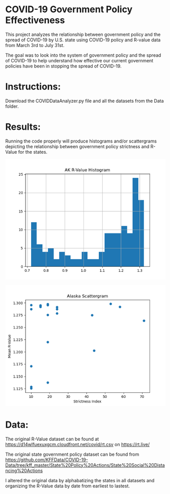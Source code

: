 # COVID-19 Government Policy Effectiveness
This project analyzes the relationship between government policy and the spread of COVID-19 by U.S. state using COVID-19 policy and R-value data from March 3rd to July 31st.

The goal was to look into the system of government policy and the spread of COVID-19 to help understand how effective our current government policies have been in stopping the spread of COVID-19.

# Instructions:

Download the COVIDDataAnalyzer.py file and all the datasets from the Data folder.

# Results:

Running the code properly will produce histograms and/or scattergrams depicting the relationship between government policy strictness and R-Value for the states.

![Alaska Histogram](https://github.com/kimberlyl3/covid-analyzer/blob/main/Images/Alaska%20Histogram.png)

![Alaska Scattergram](https://github.com/kimberlyl3/covid-analyzer/blob/main/Images/Alaska%20Scattergram.png)

# Data:

The original R-Value dataset can be found at https://d14wlfuexuxgcm.cloudfront.net/covid/rt.csv on https://rt.live/

The original state government policy dataset can be found from https://github.com/KFFData/COVID-19-Data/tree/kff_master/State%20Policy%20Actions/State%20Social%20Distancing%20Actions

I altered the original data by alphabatizing the states in all datasets and organizing the R-Value data by date from earliest to lastest.
